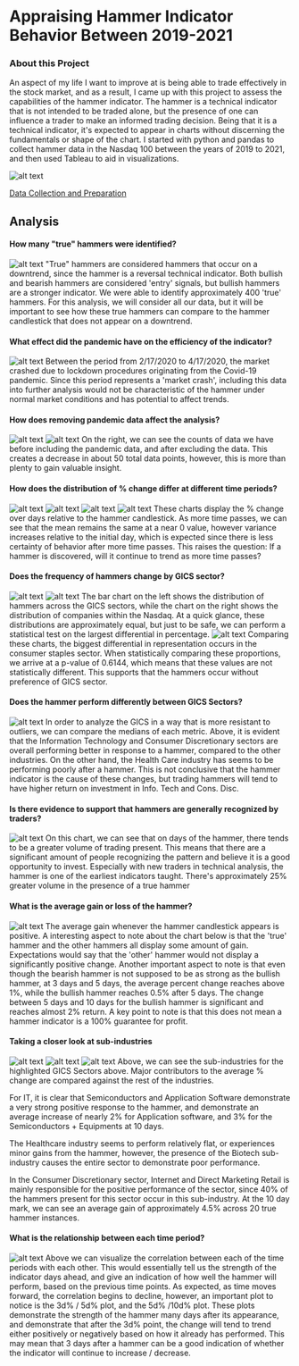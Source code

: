# Appraising Hammer Indicator Behavior Between 2019-2021


### About this Project

An aspect of my life I want to improve at is being able to trade effectively in the stock market, and as a result, I came up with this project to assess the capabilities of the hammer indicator. The hammer is a technical indicator that is not intended to be traded alone, but the presence of one can influence a trader to make an informed trading decision. Being that it is a technical indicator, it's expected to appear in charts without discerning the fundamentals or shape of the chart. I started with python and pandas to collect hammer data in the Nasdaq 100 between the years of 2019 to 2021, and then used Tableau to aid in visualizations. 

![alt text](https://github.com/jharilal/appraising_hammer_2019_2021/tree/main/Pictures/covershort_AMD.png "none")

[Data Collection and Preparation](https://github.com/jharilal/appraising_hammer_2019_2021/blob/main/Candlestick_Analysis.ipynb)

## Analysis

#### How many "true" hammers were identified?
![alt text](pictures/true_hammers_id.png "none")
"True" hammers are considered hammers that occur on a downtrend, since the hammer is a reversal technical indicator. Both bullish and bearish hammers are considered 'entry' signals, but bullish hammers are a stronger indicator. We were able to identify approximately 400 'true' hammers. For this analysis, we will consider all our data, but it will be important to see how these true hammers can compare to the hammer candlestick that does not appear on a downtrend.

#### What effect did the pandemic have on the efficiency of the indicator?
![alt text](pictures/avg_change_pand.png "none")
Between the period from 2/17/2020 to 4/17/2020, the market crashed due to lockdown procedures originating from the    Covid-19 pandemic. Since this period represents a 'market crash', including this data into further analysis would not be characteristic of the hammer under normal market conditions and has potential to affect trends. 

#### How does removing pandemic data affect the analysis?
![alt text](pictures/count_before_pand.png "none") ![alt text](pictures/count_after_pand.png "none")
On the right, we can see the counts of data we have before including the pandemic data, and after excluding the data. This creates a decrease in about 50 total data points, however, this is more than plenty to gain valuable insight. 

#### How does the distribution of % change differ at different time periods?
![alt text](pictures/1d_change.png "none")
![alt text](pictures/3d_change.png "none")
![alt text](pictures/5d_change.png "none")
![alt text](pictures/10d_change.png "none")
These charts display the % change over days relative to the hammer candlestick. As more time passes, we can see that the mean remains the same at a near 0 value, however variance increases relative to the initial day, which is expected since there is less certainty of behavior after more time passes. This raises the question: If a hammer is discovered, will it continue to trend as more time passes?

#### Does the frequency of hammers change by GICS sector?
![alt text](pictures/hammer_rep.png "none") ![alt text](pictures/ticker_rep.png "none")
The bar chart on the left shows the distribution of hammers across the GICS sectors, while the chart on the right shows the distribution of companies within the Nasdaq. At a quick glance, these distributions are approximately equal, but just to be safe, we can perform a statistical test on the largest differential in percentage.
![alt text](pictures/stat_prob.png "none")
Comparing these charts, the biggest differential in representation occurs in the consumer staples sector. When statistically comparing these proportions, we arrive at a p-value of 0.6144, which means that these values are not statistically different. This supports that the hammers occur without preference of GICS sector.


#### Does the hammer perform differently between GICS Sectors?
![alt text](pictures/change_by_gics.png "none")
In order to analyze the GICS in a way that is more resistant to outliers, we can compare the medians of each metric. Above, it is evident that the Information Technology and Consumer Discretionary sectors are overall performing better in response to a hammer, compared to the other industries. On the other hand, the Health Care industry has seems to be performing poorly after a hammer. This is not conclusive that the hammer indicator is the cause of these changes, but trading hammers will tend to have higher return on investment in Info. Tech and Cons. Disc.

#### Is there evidence to support that hammers are generally recognized by traders?
![alt text](pictures/vol_by_trend.png "none")
On this chart, we can see that on days of the hammer, there tends to be a greater volume of trading present. This means that there are a significant amount of people recognizing the pattern and believe it is a good opportunity to invest.  Especially with new traders in technical analysis,  the hammer is one of the earliest indicators taught. There's approximately 25% greater volume in the presence of a true hammer

#### What is the average gain or loss of the hammer?
![alt text](pictures/avg_change_by_day.png "none")
The average gain whenever the hammer candlestick appears is positive. A interesting aspect to note about the chart below is that the 'true' hammer and the other hammers all display some amount of gain. Expectations would say that the 'other' hammer would not display a significantly positive change. Another important aspect to note is that even though the bearish hammer is not supposed to be as strong as the bullish hammer, at 3 days and 5 days, the average percent change reaches above 1%, while the bullish hammer reaches 0.5% after 5 days. The change between 5 days and 10 days for the bullish hammer is significant and reaches almost 2% return. A key point to note is that this does not mean a hammer indicator is a 100% guarantee for profit.  

#### Taking a closer look at sub-industries
![alt text](pictures/sub_ind0.png "none")
![alt text](pictures/sub_ind1.png "none")
![alt text](pictures/sub_ind3.png "none")
Above, we can see the sub-industries for the highlighted GICS Sectors above. Major contributors to the average % change are compared against the rest of the industries.

For IT, it is clear that Semiconductors and Application Software demonstrate a  very strong positive response to the hammer, and demonstrate an average increase of nearly 2% for Application software, and 3% for the Semiconductors + Equipments at 10 days.

The Healthcare industry seems to perform relatively flat, or experiences minor gains from the hammer, however, the presence of the Biotech sub-industry causes the entire sector to demonstrate poor performance.

In  the Consumer Discretionary sector, Internet and Direct Marketing Retail is mainly responsible for the positive performance of the sector, since 40% of the hammers present for this sector occur in this sub-industry. At the 10 day mark, we can see an average gain of approximately 4.5% across 20 true hammer instances.

#### What is the relationship between each time period?
![alt text](pictures/corr_plot.png "none")
Above we can visualize the correlation between each of the time periods with each other. This would essentially tell us the strength of the indicator days ahead, and give an indication of how well the hammer will perform, based on the previous time points. As expected, as time moves forward, the correlation begins to decline, however, an important plot to notice is the 3d% / 5d% plot, and the 5d% /10d% plot. These plots demonstrate the strength of the hammer many days after its appearance, and demonstrate that after the 3d% point, the change will tend to trend either positively or negatively based on how it already has performed. This may mean that 3 days after a hammer can be a good indication of whether the indicator will continue to increase / decrease.
